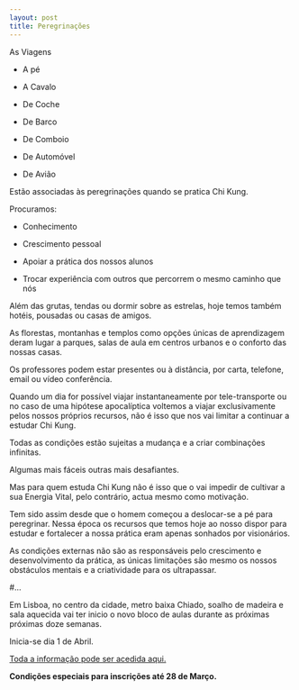```yaml
---
layout: post
title: Peregrinações 
---
```


As Viagens 

+ A pé

+ A Cavalo

+ De Coche

+ De Barco

+ De Comboio

+ De Automóvel

+ De Avião

Estão associadas às peregrinações quando se pratica Chi Kung. 

Procuramos:

+ Conhecimento 

+ Crescimento pessoal

+ Apoiar a prática dos nossos alunos

+ Trocar experiência com outros que percorrem o mesmo caminho que nós

Além das grutas, tendas ou dormir sobre as estrelas, hoje temos também hotéis, pousadas ou casas de amigos. 

As florestas, montanhas e templos como opções únicas de aprendizagem deram lugar a parques, salas de aula em centros urbanos e o conforto das nossas casas.  

Os professores podem estar presentes ou à distância, por carta, telefone, email ou vídeo conferência.

Quando um dia for possível viajar instantaneamente por tele-transporte ou no caso de uma hipótese apocalíptica voltemos a viajar exclusivamente pelos nossos próprios recursos, não é isso que nos vai limitar a continuar a estudar Chi Kung.

Todas as condições estão sujeitas a mudança e a criar combinações infinitas.  

Algumas mais fáceis outras mais desafiantes.

Mas para quem estuda Chi Kung não é isso que o vai impedir de cultivar a sua Energia Vital, pelo contrário, actua mesmo como motivação. 

Tem sido assim desde que o homem começou a deslocar-se a pé para peregrinar. Nessa época os recursos que temos hoje ao nosso dispor para estudar e fortalecer a nossa prática eram apenas sonhados por visionários.  

As condições externas não são as responsáveis pelo crescimento e desenvolvimento da prática, as únicas limitações são mesmo os nossos obstáculos mentais e a criatividade para os ultrapassar.  

#…

Em Lisboa, no centro da cidade, metro baixa Chiado, soalho de madeira e sala aquecida vai ter inicio o novo bloco de aulas durante as próximas próximas doze semanas. 

Inicia-se dia 1 de Abril. 

[Toda a informação pode ser acedida aqui.](http://devagar.org/regulares.html) 

**Condições especiais para inscrições até 28 de Março.** 
 